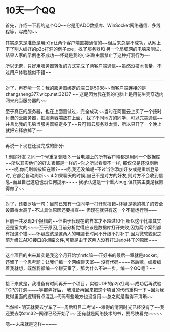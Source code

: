 # 10天一个QQ
<p>    首先，介绍一下我的这个QQ~~它是用ADO数据库、WinSocket网络通信、多线程等，写成的~~</p>

<p>    其实原来是准备是用p2p让两个客户端直接通信的~~但后来总是不成功，从网上下了别人编好的p2p打洞的例子exe，找了服务器和
另一个局域网的电脑来测试，结果人家的示例也不成功~~怀疑是我的小米路由器禁止了这种打洞行为~~</p>
    
<p>    所以无奈，只好用服务器转发的方式完成了两客户端通信~~虽然没技术含量，不过用户体验貌似不错~~</p>

---------------------------------------------------------------------------------------------------------------------------------

<p>    对了，再罗嗦一句：我的服务器绑定的端口是5088~~而客户端连接的是 zhangsheng377.wicp.net:32137 ~~
这是因为我在我的电脑上是用花生壳穿透内网来充当服务器的~~</p>

<p>    至于真正的服务器，也在上面测试过，完全成功~~当时在阿里云上买了一个按时付费的云服务器，把服务器端放在上面，
找了不同地方的同学，可以完美通信~~并且比我的电脑当服务器稳定多了~~只可惜云服务器太贵，所以只开了一个晚上就把它释放掉了~~</p>

---------------------------------------------------------------------------------------------------------------------------------

<p>    再说一下现在还没完成的部分:</p>
            1.删除好友
            2.同一个号重复登陆
            3.一台电脑上的所有客户端都是用同一个数据库~~所以其实他们的好友表都是一样的~你之所以看着不一样,
                那仅仅是还没刷新~~~呃,你问刷新按钮在哪?~~~呃,我还没编呢~不过当你添加好友或是重新登录时,
                它都会自动刷新~~
            4.如果聊天的时候,自己不是对方的好友,则对方不会收到信息~而且自己这边也没任何提示~~~~
                我承认这是一个重大bug,但其实主要是我懒得做了~~

---------------------------------------------------------------------------------------------------------------------------------

<p>    对了，还要罗嗦一句：目前已知有一位同学一打开就报错~怀疑是她的机子的安全设置得太高了~不过具体原因还要排查~~
但现在就只有这一个不能运行哦~~~</p>

<p>    目前一共发现2个报错的~~但由于我现在的样本才不超过10个,所以这个比率其实还是蛮大的~~~~至于原因,目前分析觉得应该是数据库打开失败,因为两个案列都有报这个错~~~怀疑应该是这两人的电脑长时间不升级不打补丁,因为微软貌似之前升级过ADO接口的dll库文件,可能是由于这两人没有打过ado补丁的原因~~~</p>

---------------------------------------------------------------------------------------------------------------------------------

<p>    这个项目的由来其实是我这个月开始学mfc嘛~~正好书的最后一章就是socket，还留了一个思考题：让我们编一个网络聊天室~~
没有代码~~~~然后嘛，编着编着我就想，既然我都编一个聊天室了，那为什么不进一步，编一个QQ呢？~~</p>

---------------------------------------------------------------------------------------------------------------------------------

<p>    接下来就是，我准备有时间再开一个项目，实验UDP的p2p打洞~~成功后再试验TCP的打洞~~~~等都弄好后，
我准备再回来把这个项目的代码重构一下·~因为我觉得里面的逻辑有点混乱~代码有些地方也没复用~~总之就是看得不清晰~~</p>
    
<p>    当然啦~明天就要去学车了~一周后科目二考试~~难得的清闲时光已经没有了~~我还要去学stm32~网课已经开始了~~
还有就是网络技术的书，要尽快看完~~~~~</p>
    
<p>    嗯~~未来就是这样~~~~~</p>
